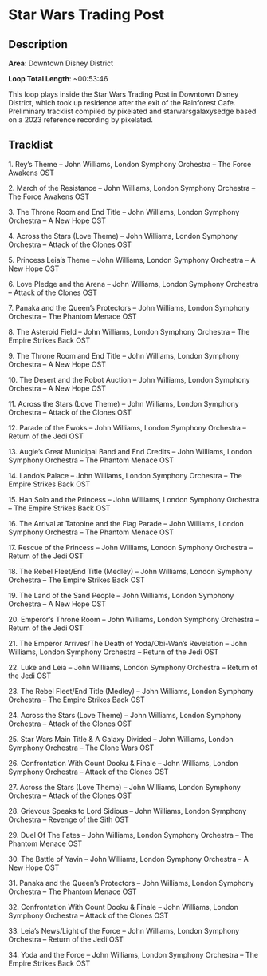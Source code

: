 # Star Wars Trading Post

## Description

**Area**: Downtown Disney District

**Loop Total Length**: ~00:53:46

This loop plays inside the Star Wars Trading Post in Downtown Disney District, which took up residence after the exit of the Rainforest Cafe. Preliminary tracklist compiled by pixelated and starwarsgalaxysedge based on a 2023 reference recording by pixelated.

## Tracklist

1\. Rey’s Theme – John Williams, London Symphony Orchestra – The Force Awakens OST



2\. March of the Resistance – John Williams, London Symphony Orchestra – The Force Awakens OST



3\. The Throne Room and End Title – John Williams, London Symphony Orchestra – A New Hope OST  



4\. Across the Stars (Love Theme) – John Williams, London Symphony Orchestra – Attack of the Clones OST  



5\. Princess Leia’s Theme – John Williams, London Symphony Orchestra – A New Hope OST  



6\. Love Pledge and the Arena – John Williams, London Symphony Orchestra – Attack of the Clones OST  



7\. Panaka and the Queen’s Protectors – John Williams, London Symphony Orchestra – The Phantom Menace OST  



8\. The Asteroid Field – John Williams, London Symphony Orchestra – The Empire Strikes Back OST



9\. The Throne Room and End Title – John Williams, London Symphony Orchestra – A New Hope OST  



10\. The Desert and the Robot Auction – John Williams, London Symphony Orchestra – A New Hope OST  



11\. Across the Stars (Love Theme) – John Williams, London Symphony Orchestra – Attack of the Clones OST



12\. Parade of the Ewoks – John Williams, London Symphony Orchestra – Return of the Jedi OST  



13\. Augie’s Great Municipal Band and End Credits – John Williams, London Symphony Orchestra – The Phantom Menace OST



14\. Lando’s Palace – John Williams, London Symphony Orchestra – The Empire Strikes Back OST



15\. Han Solo and the Princess – John Williams, London Symphony Orchestra – The Empire Strikes Back OST



16\. The Arrival at Tatooine and the Flag Parade – John Williams, London Symphony Orchestra – The Phantom Menace OST  



17\. Rescue of the Princess – John Williams, London Symphony Orchestra – Return of the Jedi OST  



18\. The Rebel Fleet/End Title (Medley) – John Williams, London Symphony Orchestra – The Empire Strikes Back OST  



19\. The Land of the Sand People – John Williams, London Symphony Orchestra – A New Hope OST  



20\. Emperor’s Throne Room – John Williams, London Symphony Orchestra – Return of the Jedi OST  



21\. The Emperor Arrives/The Death of Yoda/Obi-Wan’s Revelation – John Williams, London Symphony Orchestra – Return of the Jedi OST  



22\. Luke and Leia – John Williams, London Symphony Orchestra – Return of the Jedi OST  



23\. The Rebel Fleet/End Title (Medley) – John Williams, London Symphony Orchestra – The Empire Strikes Back OST  



24\. Across the Stars (Love Theme) – John Williams, London Symphony Orchestra – Attack of the Clones OST



25\. Star Wars Main Title & A Galaxy Divided – John Williams, London Symphony Orchestra – The Clone Wars OST  



26\. Confrontation With Count Dooku & Finale – John Williams, London Symphony Orchestra – Attack of the Clones OST



27\. Across the Stars (Love Theme) – John Williams, London Symphony Orchestra – Attack of the Clones OST  



28\. Grievous Speaks to Lord Sidious – John Williams, London Symphony Orchestra – Revenge of the Sith OST  



29\. Duel Of The Fates – John Williams, London Symphony Orchestra – The Phantom Menace OST  



30\. The Battle of Yavin – John Williams, London Symphony Orchestra – A New Hope OST  



31\. Panaka and the Queen’s Protectors – John Williams, London Symphony Orchestra – The Phantom Menace OST  



32\. Confrontation With Count Dooku & Finale – John Williams, London Symphony Orchestra – Attack of the Clones OST



33\. Leia’s News/Light of the Force – John Williams, London Symphony Orchestra – Return of the Jedi OST  



34\. Yoda and the Force – John Williams, London Symphony Orchestra – The Empire Strikes Back OST  


